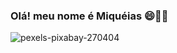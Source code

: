 ### Olá! meu nome é Miquéias 😄👋🌙

![pexels-pixabay-270404](https://github.com/Miqcampos/Miqcampos/assets/145502751/562c0d72-9e73-46f8-ab0b-4a2c0c84e5f1)




<!--
**Miqcampos/Miqcampos** is a ✨ _special_ ✨ repository because its `README.md` (this file) appears on your GitHub profile.


